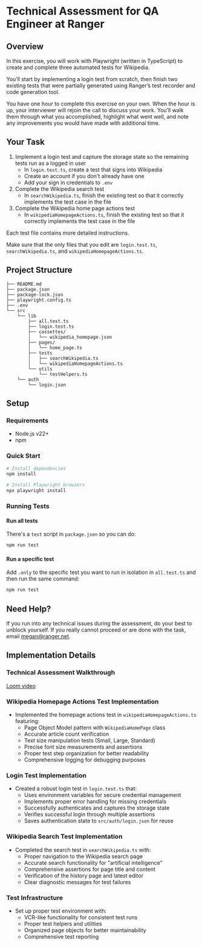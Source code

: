 # Technical Assessment for QA Engineer at Ranger

## Overview

In this exercise, you will work with Playwright (written in TypeScript) to create and complete three automated tests for Wikipedia.

You’ll start by implementing a login test from scratch, then finish two existing tests that were partially generated using Ranger’s test recorder and code generation tool.

You have one hour to complete this exercise on your own. When the hour is up, your interviewer will rejoin the call to discuss your work. You’ll walk them through what you accomplished, highlight what went well, and note any improvements you would have made with additional time.

## Your Task

1. Implement a login test and capture the storage state so the remaining tests run as a logged in user
    - In `login.test.ts`, create a test that signs into Wikipedia
    - Create an account if you don't already have one
    - Add your sign in credentials to `.env`
2. Complete the Wikipedia search test
    - In `searchWikipedia.ts`, finish the existing test so that it correctly implements the test case in the file
3. Complete the Wikipedia home page actions test
    - In `wikipediaHomepageActions.ts`, finish the existing test so that it correctly implements the test case in the file

Each test file contains more detailed instructions.

Make sure that the only files that you edit are `login.test.ts`, `searchWikipedia.ts`, and `wikipediaHomepageActions.ts`.

## Project Structure

```plaintext
├── README.md
├── package.json
├── package-lock.json
├── playwright.config.ts
├── .env
└── src
    └── lib
        ├── all.test.ts
        ├── login.test.ts
        ├── cassettes/
        │   └── wikipedia_homepage.json
        ├── pages/
        │   └── home_page.ts
        ├── tests
        │   ├── searchWikipedia.ts
        │   └── wikipediaHomepageActions.ts
        └── utils
            └── testHelpers.ts
    └── auth
        └── login.json
```

## Setup

### Requirements

-   Node.js v22+
-   npm

### Quick Start

```bash
# Install dependencies
npm install

# Install Playwright browsers
npx playwright install
```

### Running Tests

#### Run all tests

There's a `test` script in `package.json` so you can do:

```bash
npm run test
```

#### Run a specific test

Add `.only` to the specific test you want to run in isolation in `all.test.ts` and then run the same command:

```bash
npm run test
```

## Need Help?

If you run into any technical issues during the assessment, do your best to unblock yourself. If you really cannot proceed or are done with the task, email megan@ranger.net.

## Implementation Details

### Technical Assessment Walkthrough

[Loom video](https://www.loom.com/share/640a2a76c94b4b9c8718258ec1da03d4?sid=782af4cc-680e-4d2d-bb74-c781c3f4ded7)

### Wikipedia Homepage Actions Test Implementation
- Implemented the homepage actions test in `wikipediaHomepageActions.ts` featuring:
  - Page Object Model pattern with `WikipediaHomePage` class
  - Accurate article count verification
  - Text size manipulation tests (Small, Large, Standard)
  - Precise font size measurements and assertions
  - Proper test step organization for better readability
  - Comprehensive logging for debugging purposes

### Login Test Implementation
- Created a robust login test in `login.test.ts` that:
  - Uses environment variables for secure credential management
  - Implements proper error handling for missing credentials
  - Successfully authenticates and captures the storage state
  - Verifies successful login through multiple assertions
  - Saves authentication state to `src/auth/login.json` for reuse

### Wikipedia Search Test Implementation
- Completed the search test in `searchWikipedia.ts` with:
  - Proper navigation to the Wikipedia search page
  - Accurate search functionality for "artificial intelligence"
  - Comprehensive assertions for page title and content
  - Verification of the history page and latest editor
  - Clear diagnostic messages for test failures

### Test Infrastructure
- Set up proper test environment with:
  - VCR-like functionality for consistent test runs
  - Proper test helpers and utilities
  - Organized page objects for better maintainability
  - Comprehensive test reporting
